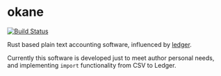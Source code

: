 # okane

[![Build Status](https://app.travis-ci.com/xkikeg/okane.svg?branch=main)](https://app.travis-ci.com/xkikeg/okane)

Rust based plain text accounting software, influenced by [ledger](https://github.com/ledger/ledger/).

Currently this software is developed just to meet author personal needs, and implementing `import` functionality from CSV to Ledger.
